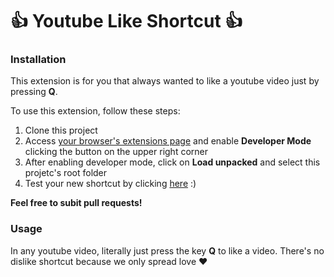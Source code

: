 # 👍 Youtube Like Shortcut 👍 

### Installation

This extension is for you that always wanted to like a youtube video just by pressing **Q**.

To use this extension, follow these steps:
1. Clone this project
2. Access [your browser's extensions page](brave://extensions/) and enable **Developer Mode** clicking the button on the upper right corner
4. After enabling developer mode, click on **Load unpacked** and select this projetc's root folder
5. Test your new shortcut by clicking [here](https://www.youtube.com/watch?v=XfR9iY5y94s) :)

**Feel free to subit pull requests!**

### Usage

In any youtube video, literally just press the key **Q** to like a video. There's no dislike shortcut because we only spread love ❤️
